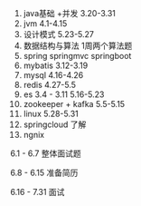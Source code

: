 1. java基础 +并发 3.20-3.31
2. jvm   4.1-4.15
3. 设计模式  5.23-5.27
4. 数据结构与算法 1周两个算法题
5. spring springmvc springboot
6. mybatis   3.12-3.19
7. mysql  4.16-4.26
8. redis   4.27-5.5
9. es    3.4 - 3.11   5.16-5.23
10. zookeeper + kafka  5.5-5.15
11. linux   5.28-5.31
12. springcloud 了解
13. ngnix



6.1 - 6.7 整体面试题

6.8 - 6.15 准备简历

6.16 - 7.31 面试